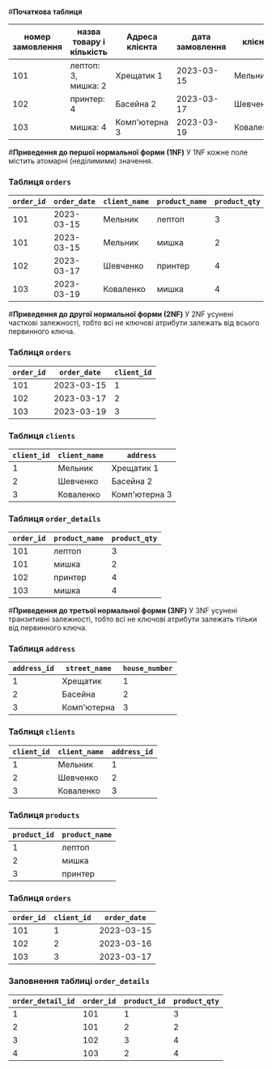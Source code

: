 #**Початкова таблиця**

| номер замовлення | назва товару і кількість | Адреса клієнта | дата замовлення | клієнт    |
|------------------|--------------------------|----------------|-----------------|-----------|
| 101              | лептоп: 3, мишка: 2      | Хрещатик 1     | 2023-03-15      | Мельник   |
| 102              | принтер: 4               | Басейна 2      | 2023-03-17      | Шевченко  |
| 103              | мишка: 4                 | Комп'ютерна 3  | 2023-03-19      | Коваленко |

#**Приведення до першої нормальної форми (1NF)**
У 1NF кожне поле містить атомарні (неділимими) значення.

### Таблиця `orders`

| `order_id`       |  `order_date`   | `client_name`    | `product_name`     | `product_qty` | `address`       |
|------------------|-----------------|------------------|--------------------|---------------|-----------------|
| 101              | 2023-03-15      | Мельник          | лептоп             | 3             | Хрещатик 1      |
| 101              | 2023-03-15      | Мельник          | мишка              | 2             | Хрещатик 1      |
| 102              | 2023-03-17      | Шевченко         | принтер            | 4             | Басейна 2       |
| 103              | 2023-03-19      | Коваленко        | мишка              | 4             | Комп'ютерна 5   |

#**Приведення до другої нормальної форми (2NF)**
У 2NF усунені часткові залежності, тобто всі не ключові атрибути залежать від всього первинного ключа.

### Таблиця `orders`

| `order_id`       |  `order_date`   | `client_id`|
|------------------|-----------------|------------|
| 101              | 2023-03-15      | 1          |
| 102              | 2023-03-17      | 2          |
| 103              | 2023-03-19      | 3          |


### Таблиця `clients`

| `client_id`| `client_name`    | `address`      |
|------------|------------------|----------------|
| 1          | Мельник          | Хрещатик 1     |
| 2          | Шевченко         | Басейна 2      |
| 3          | Коваленко        | Комп'ютерна 3  |


### Таблиця `order_details`

|  `order_id`      | `product_name` | `product_qty`|
|------------------|----------------|--------------|
| 101              | лептоп         | 3            |
| 101              | мишка          | 2            |
| 102              | принтер        | 4            |
| 103              | мишка          | 4            |



#**Приведення до третьої нормальної форми (3NF)**
У 3NF усунені транзитивні залежності, тобто всі не ключові атрибути залежать тільки від первинного ключа.


### Таблиця `address`

| `address_id` | `street_name` | `house_number` |
|--------------|---------------|----------------|
| 1            | Xрещатик      | 1              |
| 2            | Басейна       | 2              |
| 3            | Комп'ютерна   | 3              |

### Таблиця `clients`

| `client_id` | `client_name` | `address_id` |
|-------------|---------------|--------------|
| 1           | Мельник       | 1            |
| 2           | Шевченко      | 2            |
| 3           | Коваленко     | 3            |

### Таблиця `products`

| `product_id` | `product_name` |
|--------------|----------------|
| 1            | лептоп         |
| 2            | мишка          |
| 3            | принтер        |

### Таблиця `orders`

| `order_id` | `client_id` | `order_date` |
|------------|-------------|--------------|
| 101        | 1           | 2023-03-15   |
| 102        | 2           | 2023-03-16   |
| 103        | 3           | 2023-03-17   |

### Заповнення таблиці `order_details`

| `order_detail_id` | `order_id` | `product_id` | `product_qty` |
|-------------------|------------|--------------|---------------|
| 1                 | 101        | 1            | 3             |
| 2                 | 101        | 2            | 2             |
| 3                 | 102        | 3            | 4             |
| 4                 | 103        | 2            | 4             |
